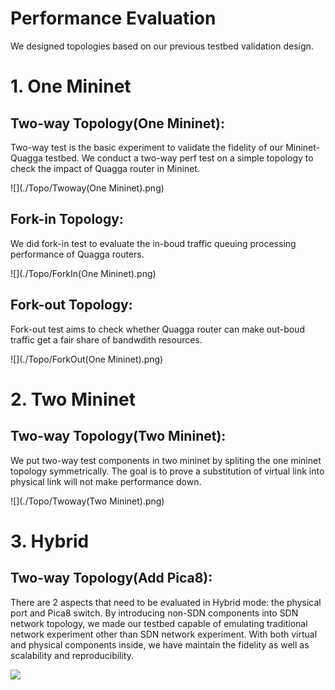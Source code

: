 
# Performance Evaluation

We designed topologies based on our previous testbed validation design.

# 1. One Mininet

## Two-way Topology(One Mininet):

Two-way test is the basic experiment to validate the fidelity of our Mininet-Quagga testbed. We conduct a two-way perf test on a simple topology to check the impact of Quagga router in Mininet.

![](./Topo/Twoway(One Mininet).png)

## Fork-in Topology:

We did fork-in test to evaluate the in-boud traffic queuing processing performance of Quagga routers.

![](./Topo/ForkIn(One Mininet).png)

## Fork-out Topology:

Fork-out test aims to check whether Quagga router can make out-boud traffic get a fair share of bandwdith resources.

![](./Topo/ForkOut(One Mininet).png)

# 2. Two Mininet

## Two-way Topology(Two Mininet):

We put two-way test components in two mininet by spliting the one mininet topology symmetrically. The goal is to prove a substitution of virtual link into physical link will not make performance down. 

![](./Topo/Twoway(Two Mininet).png)

# 3. Hybrid

## Two-way Topology(Add Pica8):

There are 2 aspects that need to be evaluated in Hybrid mode: the physical port and Pica8 switch. By introducing non-SDN components into SDN network topology, we made our testbed capable of emulating traditional network experiment other than SDN network experiment. With both virtual and physical components inside, we have maintain the fidelity as well as scalability and reproducibility.

![](./Topo/AddPica8(Hybrid).png)
